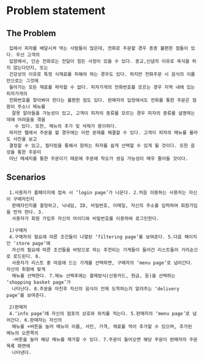 # Problem statement

## The Problem

     집에서 피자를 배달시켜 먹는 사람들이 많은데, 전화로 주문할 경우 종종 불편한 점들이 있다. 우선 고객의 
     입장에서, 단순 전화로는 전달이 힘든 사정이 있을 수 있다. 종교,신념의 이유로 육식을 하지 않는다던지, 또는 
     건강상의 이유로 특정 식재료를 피해야 하는 경우도 있다. 하지만 전화주문 시 음식의 이름 만으로는 그것에 
     들어가는 모든 재료를 파악할 수 없다. 피자가게의 전화번호를 모르는 경우 지역 내에 있는 피자가게의 
     전화번호를 찾아봐야 한다는 불편한 점도 있다. 판매자의 입장에서도 전화를 통한 주문은 점원이 주소나 메뉴를
      잘못 알아들을 가능성이 있고, 고객이 피자의 종류를 모르는 경우 피자의 종류를 설명하는 데에 어려움을 겪을
       수 있다. 또한, 메뉴의 추가 및 삭제가 용이하다. 
     하지만 웹에서 주문을 할 경우에는 이런 문제를 해결할 수 있다. 고객이 피자의 메뉴를 몰라도 사진을 보고 
     결정할 수 있고, 필터링을 통해서 원하는 피자를 쉽게 선택할 수 있게 될 것이다. 또한 음성을 통한 주문이 
     아닌 메세지를 통한 주문이기 때문에 주문에 착오가 생길 가능성이 매우 줄어들 것이다. 

 


## Scenarios

     1.사용자가 홈페이지에 접속 시 ‘login page’가 나온다. 2.처음 이용하는 사용자는 자신이 구매자인지
      판매자인지를 결정하고, 닉네임, ID, 비밀번호, 이메일, 자신의 주소를 입력하여 회원가입을 먼저 한다. 3.
      사용자가 회원 가입후 자신의 아이디와 비밀번호를 이용하여 로그인한다. 

     1)구매자
     4.구매자의 필요에 따른 조건들이 나열된 ‘filtering page’를 보여준다. 5.다음 페이지인 ‘store page’에
      자신의 필요에 따른 조건들을 바탕으로 하는 추천되는 가게들이 들어간 리스트들이 거리순으로 로드된다. 6.
      사용자가 리스트 중 마음에 드는 가게를 선택하면, 구매자의 ‘menu page’로 넘어간다. 자신의 취향에 맞게 
      메뉴를 선택한다. 7.메뉴 선택후에는 결제방식(신용카드, 현금, 등)을 선택하는 ‘shopping basket page’가 
      나타난다. 8.주문을 마친후 자신의 음식이 언제 도착하는지 알려주는 ‘delivery page’를 보여준다. 

     2)판매자
     4.‘info page’에 자신의 점포의 상호와 위치를 적는다. 5.판매자의 ‘menu page’로 넘어간다. 6.판매자는 자신의
      메뉴를 +버튼을 눌러 메뉴의 이름, 사진, 가격, 재료를 적어 추가할 수 있으며, 추가된 메뉴의 오른쪽의 
      -버튼을 눌러 해당 메뉴를 제거할 수 있다. 7.주문이 들어오면 해당 주문이 판매자의 주문목록 화면에 
      나타낸다.

